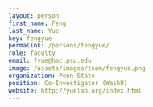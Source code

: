 ```yaml
---
layout: person
first_name: Feng
last_name: Yue
key: fengyue
permalink: /persons/fengyue/
role: faculty
email: fyue@hmc.psu.edu
image: /assets/images/team/fengyue.png
organization: Penn State
position: Co-Investigator (WashU)
website: http://yuelab.org/index.html
---
```

